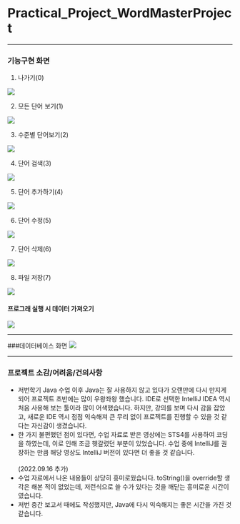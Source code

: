 # Practical_Project_WordMasterProject

---

### 기능구현 화면

1. 나가기(0)
<img src="https://github.com/wnghks7787/Practical_Project_WordMasterProject/blob/main/screenshot/screenshot1.png?raw=true">

2. 모든 단어 보기(1)
<img src="https://github.com/wnghks7787/Practical_Project_WordMasterProject/blob/main/screenshot/screenshot3.png?raw=true">

3. 수준별 단어보기(2)
<img src="https://github.com/wnghks7787/Practical_Project_WordMasterProject/blob/main/screenshot/screenshot4.png?raw=true">

4. 단어 검색(3)
<img src="https://github.com/wnghks7787/Practical_Project_WordMasterProject/blob/main/screenshot/screenshot5.png?raw=true">

5. 단어 추가하기(4)
<img src="https://github.com/wnghks7787/Practical_Project_WordMasterProject/blob/main/screenshot/screenshot3.png?raw=true">

6. 단어 수정(5)
<img src="https://github.com/wnghks7787/Practical_Project_WordMasterProject/blob/main/screenshot/screenshot6.png?raw=true">

7. 단어 삭제(6)
<img src="https://github.com/wnghks7787/Practical_Project_WordMasterProject/blob/main/screenshot/screenshot7.png?raw=true">

8. 파일 저장(7)
<img src="https://github.com/wnghks7787/Practical_Project_WordMasterProject/blob/main/screenshot/screenshot8.png?raw=true">

#### 프로그래 실행 시 데이터 가져오기
<img src="https://github.com/wnghks7787/Practical_Project_WordMasterProject/blob/main/screenshot/screenshot9.png?raw=true">

---

###데이터베이스 화면
<img src="https://github.com/wnghks7787/Practical_Project_WordMasterProject/blob/main/screenshot/screenshot10.png?raw=true">

---

### 프로젝트 소감/어려움/건의사항
- 저번학기 Java 수업 이후 Java는 잘 사용하지 않고 있다가 오랜만에 다시 만지게 되어 프로젝트 초반에는 많이 우왕좌왕 했습니다. IDE로 선택한 IntelliJ IDEA 역시 처음 사용해 보는 툴이라 많이 어색했습니다. 하지만, 강의를 보며 다시 감을 잡았고, 새로운 IDE 역시 점점 익숙해져 큰 무리 없이 프로젝트를 진행할 수 있을 것 같다는 자신감이 생겼습니다.
- 한 가지 불편했던 점이 있다면, 수업 자료로 받은 영상에는 STS4를 사용하여 코딩을 하였는데, 이로 인해 조금 헷갈렸던 부분이 있었습니다. 수업 중에 IntelliJ를 권장하는 만큼 해당 영상도 IntelliJ 버전이 있다면 더 좋을 것 같습니다.
  <br><br>
  (2022.09.16 추가)
- 수업 자료에서 나온 내용들이 상당히 흥미로웠습니다. toString()을 override할 생각은 해본 적이 없었는데, 저런식으로 쓸 수가 있다는 것을 깨닫는 흥미로운 시간이였습니다.
- 저번 중간 보고서 때에도 작성했지만, Java에 다시 익숙해지는 좋은 시간을 가진 것 같습니다.
